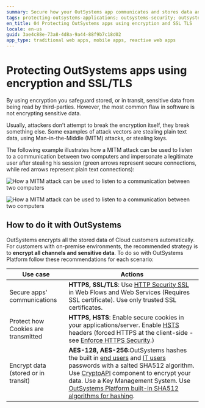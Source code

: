 ```yaml
---
summary: Secure how your OutSystems app communicates and stores data and protect sensitive information from malicious third-parties.
tags: protecting-outsystems-applications; outsystems-security; outsystems-secure-applications; outsystems-encryption; outsystems-SSL; outsystems-TLS;
en_title: 04 Protecting OutSystems apps using encryption and SSL TLS
locale: en-us
guid: 3ae4c88e-73a8-4d8a-9a44-88f9b7c18d02
app_type: traditional web apps, mobile apps, reactive web apps
---
```


# Protecting OutSystems apps using encryption and SSL/TLS

By using encryption you safeguard stored, or in transit, sensitive data from being read by third-parties. However, the most common flaw in software is not encrypting sensitive data.

Usually, attackers don’t attempt to break the encryption itself, they break something else. Some examples of attack vectors are stealing plain text data, using Man-in-the-Middle (MITM) attacks, or stealing keys.

The following example illustrates how a MITM attack can be used to listen to a communication between two computers and impersonate a legitimate user after stealing his session (green arrows represent secure connections, while red arrows represent plain text connections):

![How a MITM attack can be used to listen to a communication between two computers](images/mitm-attack-listen-communication-between-two-computers1.png)

![How a MITM attack can be used to listen to a communication between two computers](images/mitm-attack-listen-communication-between-two-computers2.png)


## How to do it with OutSystems

OutSystems encrypts all the stored data of Cloud customers automatically. For customers with on-premise environments, the recommended strategy is to **encrypt all channels and sensitive data**.
To do so with OutSystems Platform follow these recommendations for each scenario:

|**Use case** |**Actions** |
|-------------|------------|
|Secure apps' communications |**HTTPS, SSL/TLS**: Use [HTTP Security SSL](https://success.outsystems.com/Documentation/11/Developing_an_Application/Secure_the_Application/Secure_HTTP_Requests) in Web Flows and Web Services (Requires SSL certificate).  Use only trusted SSL certificates. |
|Protect how Cookies are transmitted |**HTTPS, HSTS**: Enable secure cookies in your applications/server. Enable [HSTS](https://cheatsheetseries.owasp.org/cheatsheets/HTTP_Strict_Transport_Security_Cheat_Sheet.html) headers (forced HTTPS at the client-side - see [Enforce HTTPS Security](https://success.outsystems.com/Documentation/11/Managing_the_Applications_Lifecycle/Secure_the_Applications/Enforce_HTTPS_Security).) |
|Encrypt data (stored or in transit) | **AES-128, AES-256**:OutSystems hashes the built in [end users](https://success.outsystems.com/Documentation/11/Developing_an_Application/Secure_the_Application/End_User_Management) and [IT users](https://success.outsystems.com/Documentation/11/Managing_the_Applications_Lifecycle/Manage_IT_Users) passwords with a salted SHA512 algorithm. Use [CryptoAPI](http://www.outsystems.com/forge/component-details/437/CryptoAPI/) component to encrypt your data. Use a Key Management System. Use [OutSystems Platform built-in SHA512 algorithms for hashing](https://success.outsystems.com/Documentation/11/Reference/OutSystems_APIs/PlatformPasswordUtils_API). |



